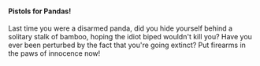 #### Pistols for Pandas!

Last time you were a disarmed panda, did you hide yourself behind a solitary stalk of bamboo, hoping the idiot biped wouldn't kill you? Have you ever been perturbed by the fact that you're going extinct? Put firearms in the paws of innocence now!
